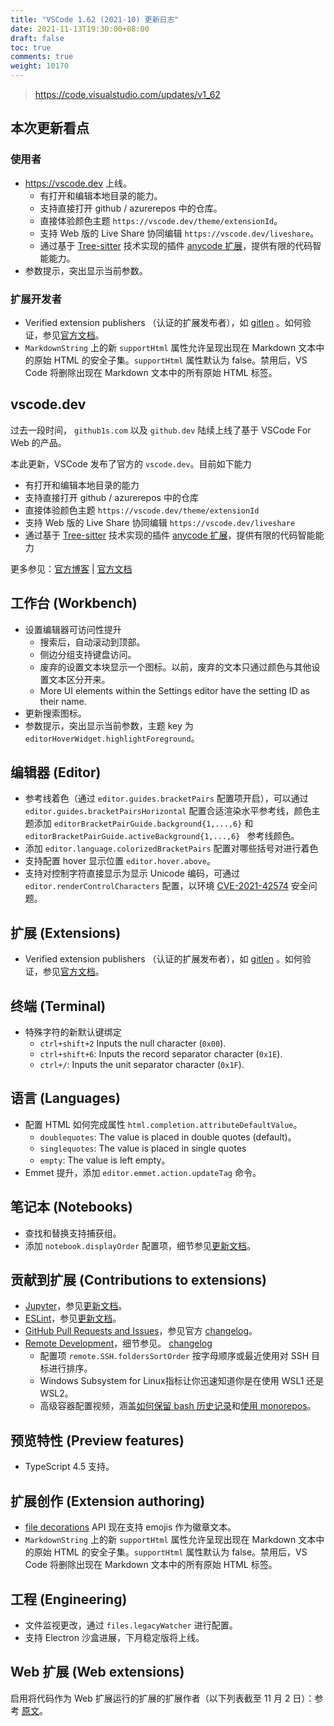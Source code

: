 ```yaml
---
title: "VSCode 1.62 (2021-10) 更新日志"
date: 2021-11-13T19:30:00+08:00
draft: false
toc: true
comments: true
weight: 10170
---
```


> https://code.visualstudio.com/updates/v1_62

## 本次更新看点

### 使用者

* https://vscode.dev 上线。
    * 有打开和编辑本地目录的能力。
    * 支持直接打开 github / azurerepos 中的仓库。
    * 直接体验颜色主题 `https://vscode.dev/theme/extensionId`。
    * 支持 Web 版的 Live Share 协同编辑 `https://vscode.dev/liveshare`。
    * 通过基于 [Tree-sitter](https://tree-sitter.github.io/tree-sitter) 技术实现的插件 [anycode 扩展](https://marketplace.visualstudio.com/items?itemName=ms-vscode.anycode)，提供有限的代码智能能力。
* 参数提示，突出显示当前参数。

### 扩展开发者

* Verified extension publishers （认证的扩展发布者），如 [gitlen](https://marketplace.visualstudio.com/items?itemName=eamodio.gitlens) 。如何验证，参见[官方文档](https://code.visualstudio.com/api/working-with-extensions/publishing-extension#verify-a-publisher)。
* `MarkdownString` 上的新 `supportHtml` 属性允许呈现出现在 Markdown 文本中的原始 HTML 的安全子集。`supportHtml` 属性默认为 false。禁用后，VS Code 将删除出现在 Markdown 文本中的所有原始 HTML 标签。

## vscode.dev

过去一段时间， `github1s.com` 以及 `github.dev` 陆续上线了基于 VSCode For Web 的产品。

本此更新，VSCode 发布了官方的 `vscode.dev`。目前如下能力

* 有打开和编辑本地目录的能力
* 支持直接打开 github / azurerepos 中的仓库
* 直接体验颜色主题 `https://vscode.dev/theme/extensionId`
* 支持 Web 版的 Live Share 协同编辑 `https://vscode.dev/liveshare`
* 通过基于 [Tree-sitter](https://tree-sitter.github.io/tree-sitter) 技术实现的插件 [anycode 扩展](https://marketplace.visualstudio.com/items?itemName=ms-vscode.anycode)，提供有限的代码智能能力

更多参见：[官方博客](https://code.visualstudio.com/blogs/2021/10/20/vscode-dev) | [官方文档](https://code.visualstudio.com/docs/editor/vscode-web)

## 工作台 (Workbench)

* 设置编辑器可访问性提升
    * 搜索后，自动滚动到顶部。
    * 侧边分组支持键盘访问。
    * 废弃的设置文本块显示一个图标。以前，废弃的文本只通过颜色与其他设置文本区分开来。
    * More UI elements within the Settings editor have the setting ID as their name.
* 更新搜索图标。
* 参数提示，突出显示当前参数，主题 key 为 `editorHoverWidget.highlightForeground`。

## 编辑器 (Editor)

* 参考线着色（通过 `editor.guides.bracketPairs` 配置项开启），可以通过 `editor.guides.bracketPairsHorizontal` 配置合适渲染水平参考线，颜色主题添加 `editorBracketPairGuide.background{1,...,6}` 和 `editorBracketPairGuide.activeBackground{1,...,6} ` 参考线颜色。
* 添加 `editor.language.colorizedBracketPairs` 配置对哪些括号对进行着色
* 支持配置 hover 显示位置 `editor.hover.above`。
* 支持对控制字符直接显示为显示 Unicode 编码，可通过 `editor.renderControlCharacters` 配置，以环境 [CVE-2021-42574](https://cve.mitre.org/cgi-bin/cvename.cgi?name=CVE-2021-42574) 安全问题。

## 扩展 (Extensions)

* Verified extension publishers （认证的扩展发布者），如 [gitlen](https://marketplace.visualstudio.com/items?itemName=eamodio.gitlens) 。如何验证，参见[官方文档](https://code.visualstudio.com/api/working-with-extensions/publishing-extension#verify-a-publisher)。

## 终端 (Terminal)

* 特殊字符的新默认键绑定
    * `ctrl+shift+2` Inputs the null character (`0x00`).
    * `ctrl+shift+6`: Inputs the record separator character (`0x1E`).
    * `ctrl+/`: Inputs the unit separator character (`0x1F`).

## 语言 (Languages)

* 配置 HTML 如何完成属性 `html.completion.attributeDefaultValue`。
    * `doublequotes`: The value is placed in double quotes (default)。
    * `singlequotes`: The value is placed in single quotes
    * `empty`: The value is left empty。
* Emmet 提升，添加 `editor.emmet.action.updateTag` 命令。

## 笔记本 (Notebooks)

* 查找和替换支持捕获组。
* 添加 `notebook.displayOrder` 配置项，细节参见[更新文档](https://code.visualstudio.com/updates/v1_62#_better-selection-of-output-renderers-and-mimetypes)。

## 贡献到扩展 (Contributions to extensions)

* [Jupyter](https://marketplace.visualstudio.com/items?itemName=ms-toolsai.jupyter)，参见[更新文档](https://code.visualstudio.com/updates/v1_62#_jupyter)。
* [ESLint](https://marketplace.visualstudio.com/items?itemName=dbaeumer.vscode-eslint)，参见[更新文档](https://code.visualstudio.com/updates/v1_62#_eslint)。
* [GitHub Pull Requests and Issues](https://marketplace.visualstudio.com/items?itemName=GitHub.vscode-pull-request-github)，参见官方 [changelog](https://github.com/microsoft/vscode-pull-request-github/blob/main/CHANGELOG.md#0320)。
* [Remote Development](https://marketplace.visualstudio.com/items?itemName=ms-vscode-remote.vscode-remote-extensionpack)，细节参见。 [changelog](https://github.com/microsoft/vscode-docs/blob/main/remote-release-notes/v1_62.md)
    * 配置项 `remote.SSH.foldersSortOrder` 按字母顺序或最近使用对 SSH 目标进行排序。
    * Windows Subsystem for Linux指标让你迅速知道你是在使用 WSL1 还是 WSL2。
    * 高级容器配置视频，涵盖[如何保留 bash 历史记录](https://code.visualstudio.com/remote/advancedcontainers/persist-bash-history)和[使用 monorepos](https://code.visualstudio.com/remote/advancedcontainers/change-default-source-mount)。

## 预览特性 (Preview features)

* TypeScript 4.5 支持。

## 扩展创作 (Extension authoring)

* [file decorations](https://github.com/microsoft/vscode/blob/9430f7848503b25ff1a629f2cb81b705e11672f5/src/vs/vscode.d.ts#L6071) API 现在支持 emojis 作为徽章文本。
* `MarkdownString` 上的新 `supportHtml` 属性允许呈现出现在 Markdown 文本中的原始 HTML 的安全子集。`supportHtml` 属性默认为 false。禁用后，VS Code 将删除出现在 Markdown 文本中的所有原始 HTML 标签。

## 工程 (Engineering)

* 文件监视更改，通过 `files.legacyWatcher` 进行配置。
* 支持 Electron 沙盒进展，下月稳定版将上线。

## Web 扩展 (Web extensions)

启用将代码作为 Web 扩展运行的扩展的扩展作者（以下列表截至 11 月 2 日）：参考 [原文](https://code.visualstudio.com/updates/v1_62#_web-extensions)。

